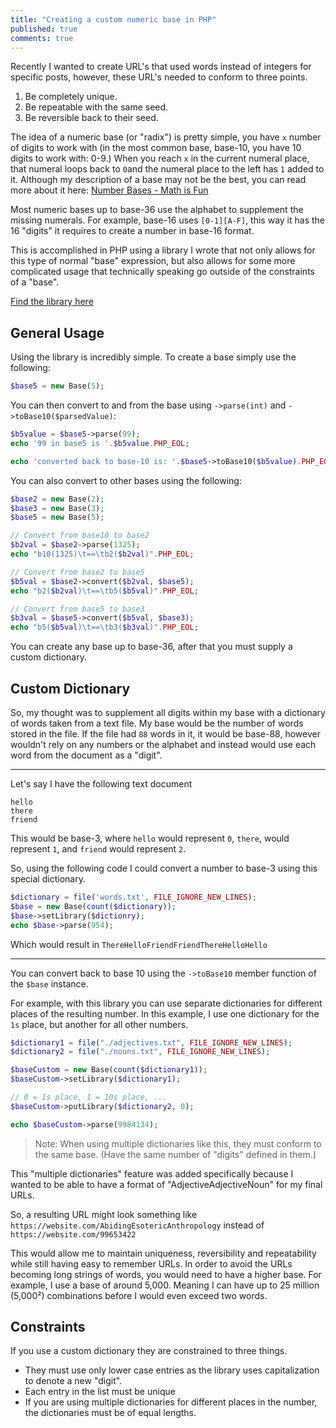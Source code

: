 ```yaml
---
title: "Creating a custom numeric base in PHP"
published: true
comments: true
---
```


Recently I wanted to create URL's that used words instead of integers for specific posts, however, these URL's needed to conform to three points.

  1. Be completely unique.
  2. Be repeatable with the same seed.
  3. Be reversible back to their seed.

The idea of a numeric base (or "radix") is pretty simple, you have `x` number of digits to work with (in the most common base, base-10, you have 10 digits to work with: 0-9.) When you reach `x` in the current numeral place, that numeral loops back to `0`and the numeral place to the left has `1` added to it. Although my description of a base may not be the best, you can read more about it here: [Number Bases - Math is Fun](https://www.mathsisfun.com/numbers/bases.html)

Most numeric bases up to base-36 use the alphabet to supplement the missing numerals. For example, base-16 uses `[0-1][A-F]`, this way it has the 16 "digits" it requires to create a number in base-16 format.

This is accomplished in PHP using a library I wrote that not only allows for this type of normal "base" expression, but also allows for some more complicated usage that technically speaking go outside of the constraints of a "base".

[Find the library here](https://gist.github.com/nathan-fiscaletti/5c999a60d17ee1bff0a44bb6365c1e6b)

## General Usage

Using the library is incredibly simple. To create a base simply use the following:

```php
$base5 = new Base(5);
```

You can then convert to and from the base using `->parse(int)` and `->toBase10($parsedValue)`:
    
```php
$b5value = $base5->parse(99);
echo '99 in base5 is '.$b5value.PHP_EOL;

echo 'converted back to base-10 is: '.$base5->toBase10($b5value).PHP_EOL;
```

You can also convert to other bases using the following:
    
```php
$base2 = new Base(2);
$base3 = new Base(3);
$base5 = new Base(5);

// Convert from base10 to base2
$b2val = $base2->parse(1325);
echo "b10(1325)\t==\tb2($b2val)".PHP_EOL;

// Convert from base2 to base5
$b5val = $base2->convert($b2val, $base5);
echo "b2($b2val)\t==\tb5($b5val)".PHP_EOL;

// Convert from base5 to base3
$b3val = $base5->convert($b5val, $base3);
echo "b5($b5val)\t==\tb3($b3val)".PHP_EOL;
```

You can create any base up to base-36, after that you must supply a custom dictionary.

## Custom Dictionary

So, my thought was to supplement all digits within my base with a dictionary of words taken from a text file. My base would be the number of words stored in the file. If the file had `88` words in it, it would be base-88, however wouldn't rely on any numbers or the alphabet and instead would use each word from the document as a "digit".

---

Let's say I have the following text document 
    
```
hello
there
friend
```

This would be base-3, where `hello` would represent `0`, `there`, would represent `1`, and `friend` would represent `2`.

So, using the following code I could convert a number to base-3 using this special dictionary.
    
```php
$dictionary = file('words.txt', FILE_IGNORE_NEW_LINES);
$base = new Base(count($dictionary));
$base->setLibrary($dictionry);
echo $base->parse(954);
```

Which would result in `ThereHelloFriendFriendThereHelloHello`

---

You can convert back to base 10 using the `->toBase10` member function of the `$base` instance.

For example, with this library you can use separate dictionaries for different places of the resulting number. In this example, I use one dictionary for the `1s` place, but another for all other numbers. 
    
```php
$dictionary1 = file("./adjectives.txt", FILE_IGNORE_NEW_LINES);
$dictionary2 = file("./nouns.txt", FILE_IGNORE_NEW_LINES);

$baseCustom = new Base(count($dictionary1));
$baseCustom->setLibrary($dictionary1);

// 0 = 1s place, 1 = 10s place, ...
$baseCustom->putLibrary($dictionary2, 0);

echo $baseCustom->parse(9984134);
```

> Note: When using multiple dictionaries like this, they must conform to the same base. (Have the same number of "digits" defined in them.)

This "multiple dictionaries" feature was added specifically because I wanted to be able to have a format of "AdjectiveAdjectiveNoun" for my final URLs.

So, a resulting URL might look something like `https://website.com/AbidingEsotericAnthropology` instead of `https://website.com/99653422`

This would allow me to maintain uniqueness, reversibility and repeatability while still having easy to remember URLs. In order to avoid the URLs becoming long strings of words, you would need to have a higher base. For example, I use a base of around 5,000. Meaning I can have up to 25 million (5,000²) combinations before I would even exceed two words. 

## Constraints

If you use a custom dictionary they are constrained to three things. 

  * They must use only lower case entries as the library uses capitalization to denote a new "digit".
  * Each entry in the list must be unique
  * If you are using multiple dictionaries for different places in the number, the dictionaries must be of equal lengths.
